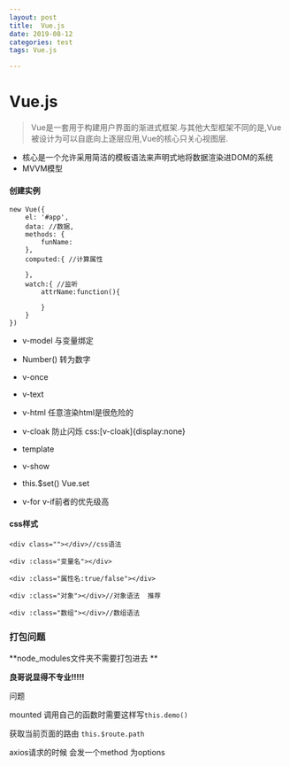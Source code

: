 ```yaml
---
layout: post
title:  Vue.js
date: 2019-08-12
categories: test
tags: Vue.js

---
```


#  Vue.js

> Vue是一套用于构建用户界面的渐进式框架.与其他大型框架不同的是,Vue被设计为可以自底向上逐层应用,Vue的核心只关心视图层.

- 核心是一个允许采用简洁的模板语法来声明式地将数据渲染进DOM的系统
- MVVM模型

#### 创建实例

```
new Vue({
	el: '#app',
	data: //数据,
	methods: {
		funName:
	},
	computed:{ //计算属性
		
	},
	watch:{ //监听
		attrName:function(){
			
		}
	}
})
```

- v-model 与变量绑定
- Number() 转为数字

- v-once
- v-text
- v-html 任意渲染html是很危险的
- v-cloak 防止闪烁 css:[v-cloak]{display:none}
- template
- v-show
- this.$set()    Vue.set
- v-for v-if前者的优先级高

#### css样式

```vue
<div class=""></div>//css语法

<div :class="变量名"></div>

<div :class="属性名:true/false"></div>

<div :class="对象"></div>//对象语法  推荐

<div :class="数组"></div>//数组语法
```



### 打包问题

**node_modules文件夹不需要打包进去 **

**良哥说显得不专业!!!!!**

问题

mounted 调用自己的函数时需要这样写`this.demo()`

获取当前页面的路由 `this.$route.path`

axios请求的时候 会发一个method 为options